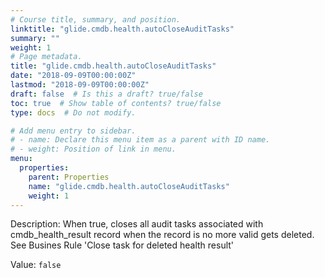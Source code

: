 ```yaml
---
# Course title, summary, and position.
linktitle: "glide.cmdb.health.autoCloseAuditTasks"
summary: ""
weight: 1
# Page metadata.
title: "glide.cmdb.health.autoCloseAuditTasks"
date: "2018-09-09T00:00:00Z"
lastmod: "2018-09-09T00:00:00Z"
draft: false  # Is this a draft? true/false
toc: true  # Show table of contents? true/false
type: docs  # Do not modify.

# Add menu entry to sidebar.
# - name: Declare this menu item as a parent with ID name.
# - weight: Position of link in menu.
menu:
  properties:
    parent: Properties
    name: "glide.cmdb.health.autoCloseAuditTasks"
    weight: 1
---
```


Description: When true, closes all audit tasks associated with cmdb_health_result record when the record is no more valid gets deleted.
See Busines Rule 'Close task for deleted health result'


Value: `false`